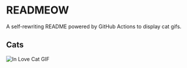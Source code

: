 # READMEOW

A self-rewriting README powered by GitHub Actions to display cat gifs.

## Cats

![In Love Cat GIF](https://media0.giphy.com/media/v1.Y2lkPTlhY2QwMmRhdThyd2dsZWVsOXpudnRlbnBjczF1MTgwZHowd3J2bTB0bDhnYzZ5aSZlcD12MV9naWZzX3NlYXJjaCZjdD1n/MDJ9IbxxvDUQM/200.gif)
